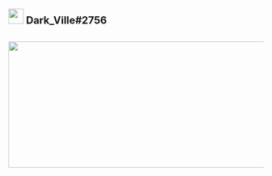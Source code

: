 <h1 style="font-size:20px;"> <img src="https://cdn.worldvectorlogo.com/logos/discord-4.svg" height=30> Dark_Ville#2756</h1>
<br>
<a href="https://wakatime.com"><img src="https://github-readme-stats.vercel.app/api?username=darkvillager&layout=compact&theme=dark" width="600" height="250" /></a>
